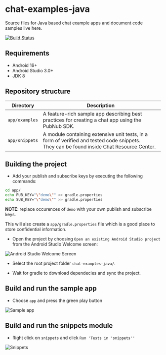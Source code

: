 # chat-examples-java

Source files for Java based chat example apps and document code samples live here.

[![Build Status](https://travis-ci.com/pubnub/chat-examples-java.svg?token=33vivoVBsBm3RMEntDqx&branch=master)](https://travis-ci.com/pubnub/chat-examples-java)

## Requirements

- Android 16+
- Android Studio 3.0+
- JDK 8

## Repository structure

| Directory  | Description |
|:----------:| ----------- |
| `app/examples` | A feature-rich sample app describing best practices for creating a chat app using the PubNub SDK. |
| `app/snippets` | A module containing extensive unit tests, in a form of verified and tested code snippets.<br>They can be found inside [Chat Resource Center](https://pubnub.github.io/chat-resource-center/). |

## Building the project

- Add your publish and subscribe keys by executing the following commands:

```bash
cd app/
echo PUB_KEY="\"demo\"" >> gradle.properties
echo SUB_KEY="\"demo\"" >> gradle.properties
```

**NOTE**: replace occurences of `demo` with your own publish and subscribe keys.

This will also create a `app/gradle.properties` file which is a good place to store confidential information.

- Open the project by choosing `Open an existing Android Studio project` from the Android Studio Welcome screen: 

![Android Studio Welcome Screen](https://i.ibb.co/r6VpBp0/3.png "Android Studio Welcome Screen")

- Select the root project folder `chat-examples-java/`.

- Wait for gradle to download dependecies and sync the project.

## Build and run the sample app

- Choose `app` and press the green play button

![Sample app](https://i.ibb.co/58H17nv/4.png "Sample app")

## Build and run the snippets module

- Right click on `snippets` and click `Run 'Tests in 'snippets''`

![Snippets](https://i.ibb.co/6N4cw2B/5.png "Snippets")